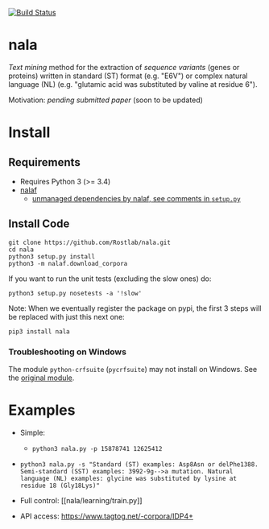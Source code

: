 [![Build Status](https://travis-ci.com/Rostlab/nala.svg?token=VhCZKjoiPjzKEaXybidS)](https://travis-ci.com/Rostlab/nala)

# nala

_Text mining_ method for the extraction of _sequence variants_ (genes or proteins) written in standard (ST) format (e.g. "E6V") or complex natural language (NL) (e.g. "glutamic acid was substituted by valine at residue 6").

Motivation: _pending submitted paper_ (soon to be updated)


# Install

##  Requirements

* Requires Python 3 (>= 3.4)
* [nalaf](https://github.com/Rostlab/nalaf)
  * [unmanaged dependencies by nalaf, see comments in `setup.py`](https://github.com/Rostlab/nalaf/blob/develop/setup.py)

## Install Code

```shell
git clone https://github.com/Rostlab/nala.git
cd nala
python3 setup.py install
python3 -m nalaf.download_corpora
```

 If you want to run the unit tests (excluding the slow ones) do:

```shell
python3 setup.py nosetests -a '!slow'
```

 Note: When we eventually register the package on pypi, the first 3 steps will be replaced with just this next one:

```shell
pip3 install nala
```

### Troubleshooting on Windows

The module `python-crfsuite` (`pycrfsuite`) may not install on Windows. See the [original module](https://github.com/tpeng/python-crfsuite).

# Examples

* Simple:
  * `python3 nala.py -p 15878741 12625412`
 * `python3 nala.py -s "Standard (ST) examples: Asp8Asn or delPhe1388. Semi-standard (SST) examples: 3992-9g-->a mutation. Natural language (NL) examples: glycine was substituted by lysine at residue 18 (Gly18Lys)"`

* Full control: [[nala/learning/train.py]]

* API access: https://www.tagtog.net/-corpora/IDP4+
